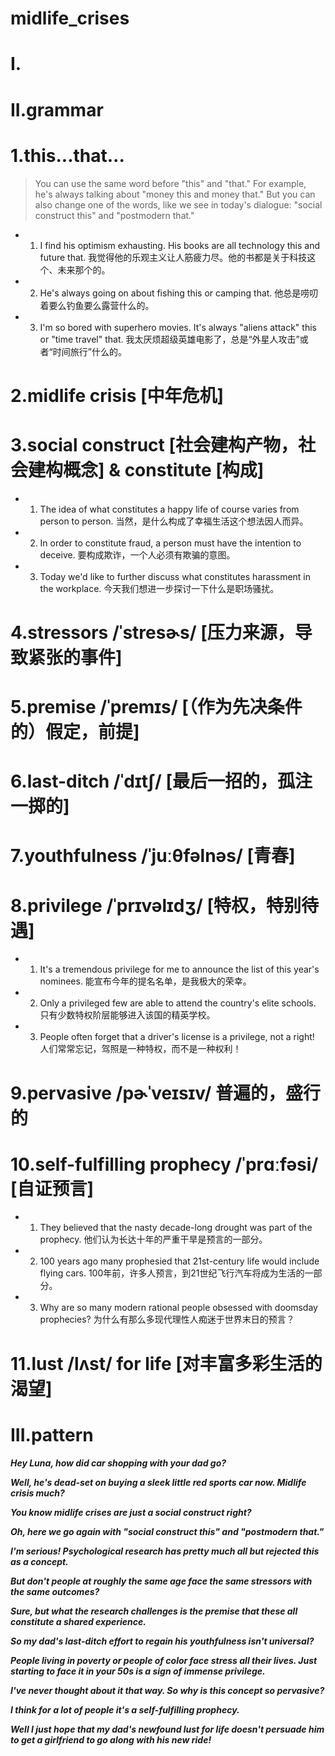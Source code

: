 # midlife_crises
# I.



# II.grammar
# 1.this...that...
> You can use the same word before "this" and "that." For example, he's always talking about "money this and money that." But you can also change one of the words, like we see in today's dialogue: "social construct this" and "postmodern that."

- 1. I find his optimism exhausting. His books are all technology this and future that. 我觉得他的乐观主义让人筋疲力尽。他的书都是关于科技这个、未来那个的。 

- 2. He's always going on about fishing this or camping that. 他总是唠叨着要么钓鱼要么露营什么的。 

- 3. I'm so bored with superhero movies. It's always "aliens attack" this or "time travel" that. 我太厌烦超级英雄电影了，总是“外星人攻击”或者“时间旅行”什么的。

# 2.midlife crisis [中年危机]


# 3.social construct [社会建构产物，社会建构概念] & constitute [构成]

- 1. The idea of what constitutes a happy life of course varies from person to person. 当然，是什么构成了幸福生活这个想法因人而异。 

- 2. In order to constitute fraud, a person must have the intention to deceive. 要构成欺诈，一个人必须有欺骗的意图。 

- 3. Today we'd like to further discuss what constitutes harassment in the workplace. 今天我们想进一步探讨一下什么是职场骚扰。


# 4.stressors /ˈstresɚs/ [压力来源，导致紧张的事件] 


# 5.premise /ˈpremɪs/ [（作为先决条件的）假定，前提]  


# 6.last-ditch /ˈdɪtʃ/ [最后一招的，孤注一掷的] 


# 7.youthfulness /ˈjuːθfəlnəs/ [青春] 


# 8.privilege /ˈprɪvəlɪdʒ/ [特权，特别待遇] 
- 1. It's a tremendous privilege for me to announce the list of this year's nominees. 能宣布今年的提名名单，是我极大的荣幸。 

- 2. Only a privileged few are able to attend the country's elite schools. 只有少数特权阶层能够进入该国的精英学校。 

- 3. People often forget that a driver's license is a privilege, not a right! 人们常常忘记，驾照是一种特权，而不是一种权利！


# 9.pervasive /pɚˈveɪsɪv/ 普遍的，盛行的


# 10.self-fulfilling prophecy /ˈprɑːfəsi/ [自证预言] 

- 1. They believed that the nasty decade-long drought was part of the prophecy. 他们认为长达十年的严重干旱是预言的一部分。 

- 2. 100 years ago many prophesied that 21st-century life would include flying cars. 100年前，许多人预言，到21世纪飞行汽车将成为生活的一部分。 

- 3. Why are so many modern rational people obsessed with doomsday prophecies? 为什么有那么多现代理性人痴迷于世界末日的预言？


# 11.lust /lʌst/ for life  [对丰富多彩生活的渴望]


# III.pattern
***Hey Luna, how did car shopping with your dad go?***

***Well, he's dead-set on buying a sleek little red sports car now. Midlife crisis much?***

***You know midlife crises are just a social construct right?***

***Oh, here we go again with "social construct this" and "postmodern that."***

***I'm serious! Psychological research has pretty much all but rejected this as a concept.***

***But don't people at roughly the same age face the same stressors with the same outcomes?***

***Sure, but what the research challenges is the premise that these all constitute a shared experience.***

***So my dad's last-ditch effort to regain his youthfulness isn't universal?***

***People living in poverty or people of color face stress all their lives. Just starting to face it in your 50s is a sign of immense privilege.***

***I've never thought about it that way. So why is this concept so pervasive?***

***I think for a lot of people it's a self-fulfilling prophecy.***

***Well I just hope that my dad's newfound lust for life doesn't persuade him to get a girlfriend to go along with his new ride!***

